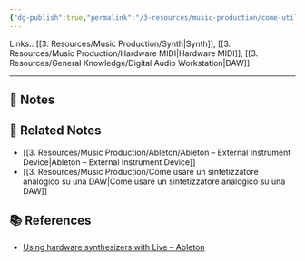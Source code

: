 ```yaml
---
{"dg-publish":true,"permalink":"/3-resources/music-production/come-utilizzare-un-sintetizzatore-hardware-in-una-daw/","tags":["note"]}
---
```


Links:: [[3. Resources/Music Production/Synth\|Synth]], [[3. Resources/Music Production/Hardware MIDI\|Hardware MIDI]], [[3. Resources/General Knowledge/Digital Audio Workstation\|DAW]]

---

## 📝 Notes






## 🔗 Related Notes

- [[3. Resources/Music Production/Ableton/Ableton – External Instrument Device\|Ableton – External Instrument Device]]
- [[3. Resources/Music Production/Come usare un sintetizzatore analogico su una DAW\|Come usare un sintetizzatore analogico su una DAW]]


## 📚 References

- [Using hardware synthesizers with Live – Ableton](https://help.ableton.com/hc/en-us/articles/209774265-Using-hardware-synthesizers-with-Live)
